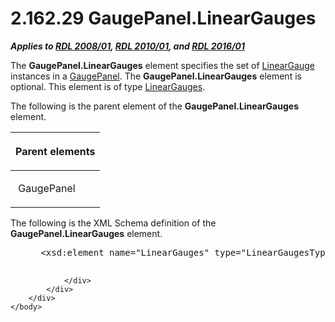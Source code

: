 <html dir="LTR" xmlns:mshelp="http://msdn.microsoft.com/mshelp" xmlns:ddue="http://ddue.schemas.microsoft.com/authoring/2003/5" xmlns:xlink="http://www.w3.org/1999/xlink" xmlns:tool="http://www.microsoft.com/tooltip">
    <head>
        <meta http-equiv="Content-Type" content="text/html; CHARSET=utf-8"></meta>
        <meta name="save" content="history"></meta>
        <title>2.162.29 GaugePanel.LinearGauges</title>
        <xml>
            <mshelp:toctitle title="2.162.29 GaugePanel.LinearGauges"></mshelp:toctitle>
            <mshelp:rltitle title="[MS-RDL]: GaugePanel.LinearGauges"></mshelp:rltitle>
            <mshelp:keyword index="A" term="20ff97f0-8c96-45b1-8163-e8276485f981"></mshelp:keyword>
            <mshelp:attr name="DCSext.ContentType" value="open specification"></mshelp:attr>
            <mshelp:attr name="AssetID" value="20ff97f0-8c96-45b1-8163-e8276485f981"></mshelp:attr>
            <mshelp:attr name="TopicType" value="kbRef"></mshelp:attr>
            <mshelp:attr name="DCSext.Title" value="[MS-RDL]: GaugePanel.LinearGauges" />
        </xml>
    </head>
    <body>
        <div id="header">
            <h1 class="heading">2.162.29 GaugePanel.LinearGauges</h1>
        </div>
        <div id="mainSection">
            <div id="mainBody">
                <div id="allHistory" class="saveHistory"></div>
                <div id="sectionSection0" class="section" name="collapseableSection">
                    

<p><b><i>Applies to </i></b><a href="1e855f94-4617-47e4-b89e-0856c6cb420f.htm"><b><i>RDL 2008/01</i></b></a><b><i>,
</i></b><a href="3428e690-a348-4ec7-8a6a-8efb42d2cdee.htm"><b><i>RDL 2010/01</i></b></a><b><i>,
and </i></b><a href="52ce3983-2bfc-4e72-9359-42aaf5fe4509.htm"><b><i>RDL 2016/01</i></b></a></p>

<p>The <b>GaugePanel.LinearGauges</b> element specifies the set
of <a href="021b569b-07ae-462a-ac62-d3ab51f183f5.htm">LinearGauge</a>
instances in a <a href="f01744d3-79fa-4f30-94bf-a1ffa6bde2ac.htm">GaugePanel</a>.
The <b>GaugePanel.LinearGauges</b> element is optional. This element is of type
<a href="609f96fe-84d1-4650-87d6-e45823d11428.htm">LinearGauges</a>.</p>

<p>The following is the parent element of the <b>GaugePanel.LinearGauges</b>
element.</p>

<table>
 <thead>
  <tr>
   <th>
   <p>Parent elements</p>
   </th>
  </tr>
 </thead>
 <tr>
  <td>
  <p> GaugePanel </p>
  </td>
 </tr>
</table>

<p>The following is the XML Schema definition of the <b>GaugePanel.LinearGauges</b>
element.           </p>

<dl>
<dd>
<div><pre> &lt;xsd:element name=&quot;LinearGauges&quot; type=&quot;LinearGaugesType&quot; minOccurs=&quot;0&quot;&gt;
  
</pre></div>
</dd></dl>


                </div>
            </div>
        </div>
    </body>
</html>